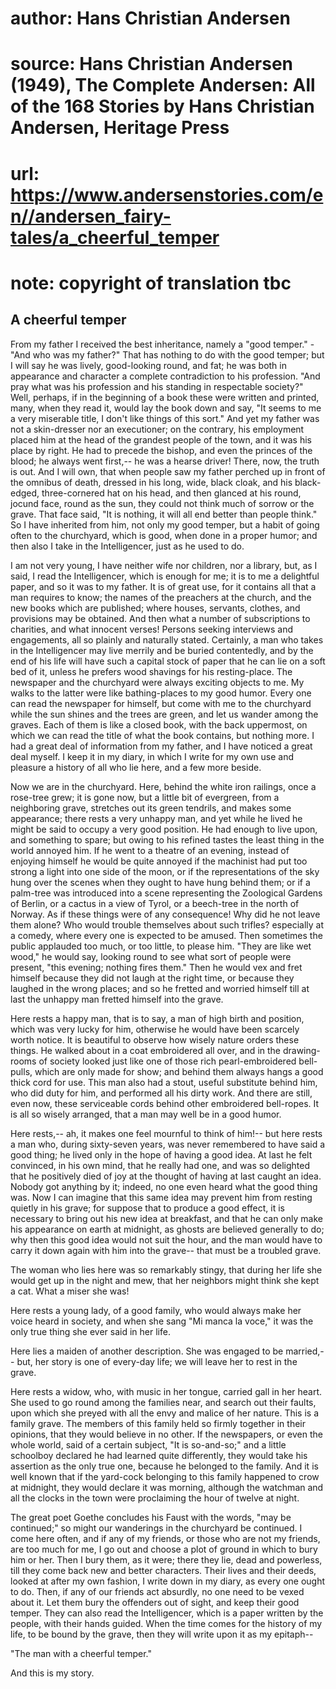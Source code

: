 # author: Hans Christian Andersen
# source: Hans Christian Andersen (1949), The Complete Andersen: All of the 168 Stories by Hans Christian Andersen, Heritage Press
# url: https://www.andersenstories.com/en//andersen_fairy-tales/a_cheerful_temper
# note: copyright of translation tbc

## A cheerful temper 

From my father I received the best inheritance, namely a "good
temper." - "And who was my father?" That has nothing to do with the
good temper; but I will say he was lively, good-looking round, and fat;
he was both in appearance and character a complete contradiction to his
profession. "And pray what was his profession and his standing in
respectable society?" Well, perhaps, if in the beginning of a book
these were written and printed, many, when they read it, would lay the
book down and say, "It seems to me a very miserable title, I don't
like things of this sort." And yet my father was not a skin-dresser nor
an executioner; on the contrary, his employment placed him at the head
of the grandest people of the town, and it was his place by right. He
had to precede the bishop, and even the princes of the blood; he always
went first,-- he was a hearse driver! There, now, the truth is out. And
I will own, that when people saw my father perched up in front of the
omnibus of death, dressed in his long, wide, black cloak, and his
black-edged, three-cornered hat on his head, and then glanced at his
round, jocund face, round as the sun, they could not think much of
sorrow or the grave. That face said, "It is nothing, it will all end
better than people think." So I have inherited from him, not only my
good temper, but a habit of going often to the churchyard, which is
good, when done in a proper humor; and then also I take in the
Intelligencer, just as he used to do.

I am not very young, I have neither wife nor children, nor a library,
but, as I said, I read the Intelligencer, which is enough for me; it is
to me a delightful paper, and so it was to my father. It is of great
use, for it contains all that a man requires to know; the names of the
preachers at the church, and the new books which are published; where
houses, servants, clothes, and provisions may be obtained. And then what
a number of subscriptions to charities, and what innocent verses!
Persons seeking interviews and engagements, all so plainly and naturally
stated. Certainly, a man who takes in the Intelligencer may live merrily
and be buried contentedly, and by the end of his life will have such a
capital stock of paper that he can lie on a soft bed of it, unless he
prefers wood shavings for his resting-place. The newspaper and the
churchyard were always exciting objects to me. My walks to the latter
were like bathing-places to my good humor. Every one can read the
newspaper for himself, but come with me to the churchyard while the sun
shines and the trees are green, and let us wander among the graves. Each
of them is like a closed book, with the back uppermost, on which we can
read the title of what the book contains, but nothing more. I had a
great deal of information from my father, and I have noticed a great
deal myself. I keep it in my diary, in which I write for my own use and
pleasure a history of all who lie here, and a few more beside.

Now we are in the churchyard. Here, behind the white iron railings, once
a rose-tree grew; it is gone now, but a little bit of evergreen, from a
neighboring grave, stretches out its green tendrils, and makes some
appearance; there rests a very unhappy man, and yet while he lived he
might be said to occupy a very good position. He had enough to live
upon, and something to spare; but owing to his refined tastes the least
thing in the world annoyed him. If he went to a theatre of an evening,
instead of enjoying himself he would be quite annoyed if the machinist
had put too strong a light into one side of the moon, or if the
representations of the sky hung over the scenes when they ought to have
hung behind them; or if a palm-tree was introduced into a scene
representing the Zoological Gardens of Berlin, or a cactus in a view of
Tyrol, or a beech-tree in the north of Norway. As if these things were
of any consequence! Why did he not leave them alone? Who would trouble
themselves about such trifles? especially at a comedy, where every one
is expected to be amused. Then sometimes the public applauded too much,
or too little, to please him. "They are like wet wood," he would say,
looking round to see what sort of people were present, "this evening;
nothing fires them." Then he would vex and fret himself because they
did not laugh at the right time, or because they laughed in the wrong
places; and so he fretted and worried himself till at last the unhappy
man fretted himself into the grave.

Here rests a happy man, that is to say, a man of high birth and
position, which was very lucky for him, otherwise he would have been
scarcely worth notice. It is beautiful to observe how wisely nature
orders these things. He walked about in a coat embroidered all over, and
in the drawing-rooms of society looked just like one of those rich
pearl-embroidered bell-pulls, which are only made for show; and behind
them always hangs a good thick cord for use. This man also had a stout,
useful substitute behind him, who did duty for him, and performed all
his dirty work. And there are still, even now, these serviceable cords
behind other embroidered bell-ropes. It is all so wisely arranged, that
a man may well be in a good humor.

Here rests,-- ah, it makes one feel mournful to think of him!-- but here
rests a man who, during sixty-seven years, was never remembered to have
said a good thing; he lived only in the hope of having a good idea. At
last he felt convinced, in his own mind, that he really had one, and was
so delighted that he positively died of joy at the thought of having at
last caught an idea. Nobody got anything by it; indeed, no one even
heard what the good thing was. Now I can imagine that this same idea may
prevent him from resting quietly in his grave; for suppose that to
produce a good effect, it is necessary to bring out his new idea at
breakfast, and that he can only make his appearance on earth at
midnight, as ghosts are believed generally to do; why then this good
idea would not suit the hour, and the man would have to carry it down
again with him into the grave-- that must be a troubled grave.

The woman who lies here was so remarkably stingy, that during her life
she would get up in the night and mew, that her neighbors might think
she kept a cat. What a miser she was!

Here rests a young lady, of a good family, who would always make her
voice heard in society, and when she sang "Mi manca la voce," it was
the only true thing she ever said in her life.

Here lies a maiden of another description. She was engaged to be
married,-- but, her story is one of every-day life; we will leave her to
rest in the grave.

Here rests a widow, who, with music in her tongue, carried gall in her
heart. She used to go round among the families near, and search out
their faults, upon which she preyed with all the envy and malice of her
nature. This is a family grave. The members of this family held so
firmly together in their opinions, that they would believe in no other.
If the newspapers, or even the whole world, said of a certain subject,
"It is so-and-so;" and a little schoolboy declared he had learned
quite differently, they would take his assertion as the only true one,
because he belonged to the family. And it is well known that if the
yard-cock belonging to this family happened to crow at midnight, they
would declare it was morning, although the watchman and all the clocks
in the town were proclaiming the hour of twelve at night.

The great poet Goethe concludes his Faust with the words, "may be
continued;" so might our wanderings in the churchyard be continued. I
come here often, and if any of my friends, or those who are not my
friends, are too much for me, I go out and choose a plot of ground in
which to bury him or her. Then I bury them, as it were; there they lie,
dead and powerless, till they come back new and better characters. Their
lives and their deeds, looked at after my own fashion, I write down in
my diary, as every one ought to do. Then, if any of our friends act
absurdly, no one need to be vexed about it. Let them bury the offenders
out of sight, and keep their good temper. They can also read the
Intelligencer, which is a paper written by the people, with their hands
guided. When the time comes for the history of my life, to be bound by
the grave, then they will write upon it as my epitaph--

"The man with a cheerful temper."

And this is my story.
